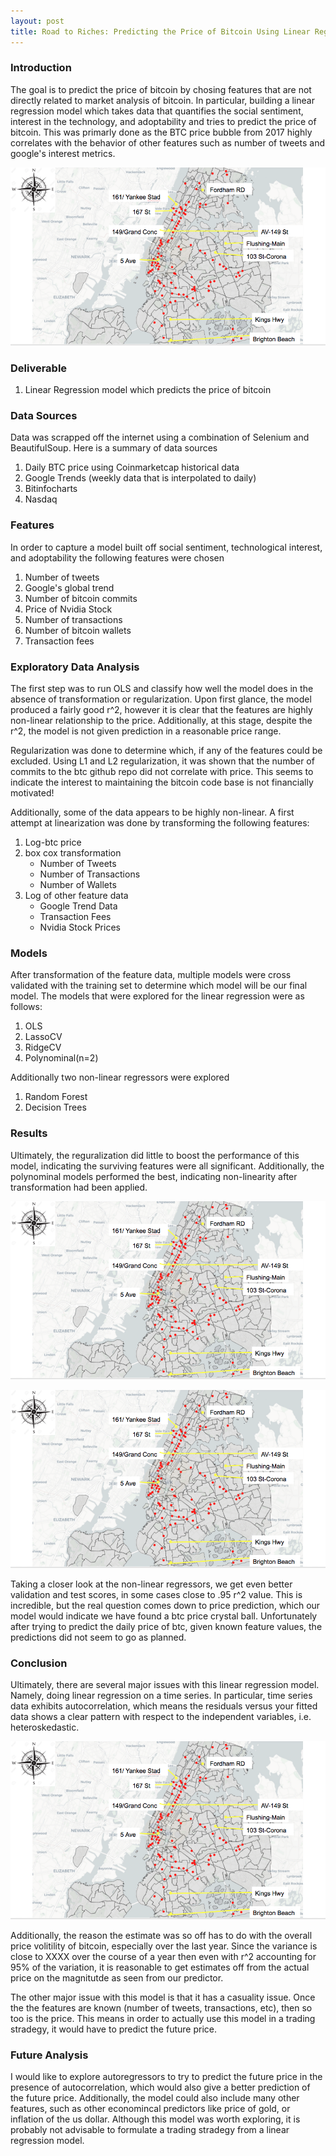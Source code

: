 ```yaml
---
layout: post
title: Road to Riches: Predicting the Price of Bitcoin Using Linear Regression 
---
```

### Introduction
The goal is to predict the price of bitcoin by chosing features that are not directly
related to market analysis of bitcoin. In particular, building a linear regression model
which takes data that quantifies the social sentiment, interest in the technology, and
adoptability and tries to predict the price of bitcoin. This was primarly done as the
BTC price bubble from 2017 highly correlates with the behavior of other features such
as number of tweets and google's interest metrics.

![alt_text](https://raw.githubusercontent.com/MCassetti/MCassetti.github.io/master/public/pandas_plot.png)

### Deliverable
1. Linear Regression model which predicts the price of bitcoin 

### Data Sources
Data was scrapped off the internet using a combination of Selenium and BeautifulSoup.
Here is a summary of data sources
1. Daily BTC price using Coinmarketcap historical data 
2. Google Trends (weekly data that is interpolated to daily)
3. Bitinfocharts 
4. Nasdaq


### Features
In order to capture a model built off social sentiment, technological interest, and adoptability the
following features were chosen
1. Number of tweets
2. Google's global trend
3. Number of bitcoin commits
4. Price of Nvidia Stock 
5. Number of transactions
6. Number of bitcoin wallets
7. Transaction fees

### Exploratory Data Analysis
The first step was to run OLS and classify how well the model does in the absence 
of transformation or regularization.
Upon first glance, the model produced a fairly good r^2, however it is clear that the features are highly non-linear
relationship to the price. Additionally, at this stage, despite the r^2, the model is not given prediction in a reasonable
price range. 

Regularization was done to determine which, if any of the features could be excluded. Using L1 and L2 regularization, it was shown that the number of commits to the btc github repo did not correlate with price. This seems to indicate the interest to maintaining the bitcoin code base is not financially motivated!

Additionally, some of the data appears to be highly non-linear. A first attempt at linearization was done by transforming the following features:
1. Log-btc price 
2. box cox transformation 
    - Number of Tweets
    - Number of Transactions
    - Number of Wallets
3. Log of other feature data
    - Google Trend Data
    - Transaction Fees
    - Nvidia Stock Prices

### Models

After transformation of the feature data, multiple models were cross validated with the training set to determine which model will be our final model.
The models that were explored for the linear regression were as follows:
1. OLS
2. LassoCV
3. RidgeCV
4. Polynominal(n=2)

Additionally two non-linear regressors were explored
1. Random Forest
2. Decision Trees


### Results
Ultimately, the reguralization did little to boost the performance of this model, indicating the surviving features were all significant.
Additionally, the polynominal models performed the best, indicating non-linearity after transformation had been applied. 

![alt_text](https://raw.githubusercontent.com/MCassetti/MCassetti.github.io/master/public/pandas_plot.png)

![alt_text](https://raw.githubusercontent.com/MCassetti/MCassetti.github.io/master/public/pandas_plot.png)

Taking a closer look at the non-linear regressors, we get even better validation and test scores, in some cases close to .95 r^2 value. This is incredible, but
the real question comes down to price prediction, which our model would indicate we have found a btc price crystal ball.
Unfortunately after trying to predict the daily price of btc, given known feature values, the predictions did not seem to go as planned.


### Conclusion
Ultimately, there are several major issues with this linear regression model. Namely, doing linear regression on a time series. In particular, time series data exhibits autocorrelation, which means the residuals versus your fitted data shows a clear pattern with respect to the independent variables, i.e. heteroskedastic. 

![alt_text](https://raw.githubusercontent.com/MCassetti/MCassetti.github.io/master/public/pandas_plot.png)

Additionally, the reason the estimate was so off has to do with the overall price volitility of bitcoin, especially over the last year. Since the variance is close to XXXX over the course of a year then even with r^2 accounting for 95% of the variation, it is reasonable to get estimates off from the actual price on the magnitutde as seen from our predictor. 

The other major issue with this model is that it has a casuality issue. Once the the features are known (number of tweets, transactions, etc), then so too is the price. This means in order to actually use this model in a trading stradegy, it would have to predict the future price.  

### Future Analysis
I would like to explore autoregressors to try to predict the future price in the presence of autocorrelation, which would also give a better prediction of the future price. 
Additionally, the model could also include many other features, such as other economincal predictors like price of gold, or inflation of the us dollar.
Although this model was worth exploring, it is probably not advisable to formulate a trading stradegy from a linear regression model.
